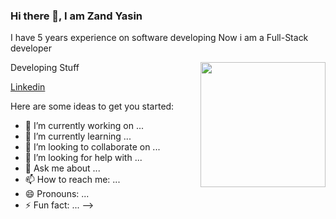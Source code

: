 ### Hi there 👋, I am Zand Yasin

I have 5 years experience on software developing
Now i am a Full-Stack developer


<img style="width: 200px" src="https://scontent.fbgw4-2.fna.fbcdn.net/v/t1.6435-9/239480672_1325249231237274_9068041224251568507_n.jpg?_nc_cat=105&ccb=1-5&_nc_sid=8bfeb9&_nc_ohc=_xf3pLrCFMwAX-7_yas&_nc_ht=scontent.fbgw4-2.fna&oh=b54e4b845504ccfb622bb9559aaeeb53&oe=6157F3F3" align="right">


Developing Stuff </br>

[Linkedin](https://www.linkedin.com/in/zand-yasin-021023176/)

Here are some ideas to get you started:

- 🔭 I’m currently working on ...
- 🌱 I’m currently learning ...
- 👯 I’m looking to collaborate on ...
- 🤔 I’m looking for help with ...
- 💬 Ask me about ...
- 📫 How to reach me: ...
- 😄 Pronouns: ...
- ⚡ Fun fact: ...
-->
